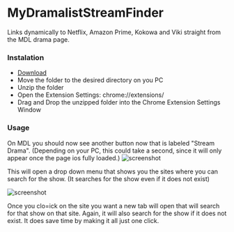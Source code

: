 # MyDramalistStreamFinder
Links dynamically to Netflix, Amazon Prime, Kokowa and Viki straight from the MDL drama page.

### Instalation
   - [Download](https://github.com/JDatPNW/MyDramalistStreamFinder/archive/refs/heads/master.zip)
   - Move the folder to the desired directory on you PC
   - Unzip the folder
   - Open the Extension Settings: chrome://extensions/
   - Drag and Drop the unzipped folder into the Chrome Extension Settings Window
  
### Usage
  On MDL you should now see another button now that is labeled "Stream Drama". (Depending on your PC, this could take a second, since it will only appear once the page ios fully loaded.)
  ![screenshot](https://i.imgur.com/ee3Qtxa.png)
    
  This will open a drop down menu that shows you the sites where you can search for the show. (It searches for the show even if it does not exist)  
  
  ![screenshot](https://i.imgur.com/zuctAAH.png)

  Once you clo=ick on the site you want a new tab will open that will search for that show on that site. Again, it will also search for the show if it does not exist. It does save time by making it all just one click.
